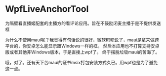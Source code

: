 # WpfLiveAnchorTool

为隔壁看直播姬配套的主播方的看评论应用。旨在不鼓励闭麦主播于是不提供发送框

为什么不使用maui呢？我觉得有句话说的很好，微软粑粑说了，maui是拿来做跨平台的，你安卓怎么能显示跟Windows一样的框。
然后本应用也不打算支持安卓版或者其他非Windows版本，于是直接上wpf了。
终于摆脱垃圾maui的苦海了。

哦，对了。还有天下苦maui的证书msix打包安装方式久已。用wpf也是为了避免这一点。
